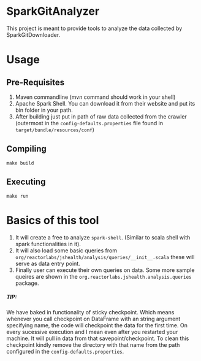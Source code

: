 # SparkGitAnalyzer

This project is meant to provide tools to analyze the data collected by SparkGitDownloader.

# Usage
## Pre-Requisites
1. Maven commandline (mvn command should work in your shell)
1. Apache Spark Shell. You can download it from their website and put its bin folder in your path.
1. After building just put in path of raw data collected from the crawler (outermost in the `config-defaults.properties` file found in `target/bundle/resources/conf`)

## Compiling
```
make build
```

## Executing
```
make run
```


# Basics of this tool

1. It will create a free to analyze `spark-shell`. (Similar to scala shell with spark functionalities in it).
1. It will also load some basic queries from `org/reactorlabs/jshealth/analysis/queries/__init__.scala` these will serve as data entry point.
1. Finally user can execute their own queries on data. Some more sample queires are shown in the `org.reactorlabs.jshealth.analysis.queries` package.

##### TIP:
We have baked in functionality of sticky checkpoint. Which means whenever you call checkpoint on DataFrame with an string argument specifying name, the code will checkpoint the data for the first time. On every sucessive execution and I mean even after you restarted your machine. It will pull in data from that savepoint/checkpoint. To clean this checkpoint kindly remove the directory with that name from the path configured in the `config-defaults.properties`.